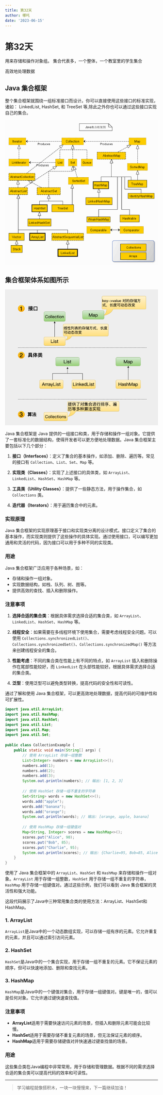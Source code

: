 ```yaml
---
title: 第32天
author: 哪吒
date: '2023-06-15'
---
```


# 第32天


用来存储和操作对象组。 集合代表多，一个整体，一个教室里的学生集合

高效地处理数据

## Java 集合框架

整个集合框架就围绕一组标准接口而设计。你可以直接使用这些接口的标准实现，诸如： LinkedList, HashSet, 和 TreeSet 等,除此之外你也可以通过这些接口实现自己的集合。

![img.png](./img.png)

## 集合框架体系如图所示

![img_1.png](./img_1.png)

Java 集合框架是 Java 提供的一组接口和类，用于存储和操作一组对象。它提供了一套标准化的数据结构，使得开发者可以更方便地处理数据。Java 集合框架主要包括以下几个部分：

1. **接口（Interfaces）**：定义了集合的基本操作，如添加、删除、遍历等。常见的接口有 `Collection`、`List`、`Set`、`Map` 等。

2. **实现类（Classes）**：实现了上述接口的具体类，如 `ArrayList`、`LinkedList`、`HashSet`、`HashMap` 等。

3. **工具类（Utility Classes）**：提供了一些静态方法，用于操作集合，如 `Collections` 类。

4. **迭代器（Iterators）**：用于遍历集合中的元素。

### 实现原理

Java 集合框架的实现原理基于接口和实现类分离的设计模式。接口定义了集合的基本操作，而实现类则提供了这些操作的具体实现。通过使用接口，可以编写更加通用和灵活的代码，因为接口可以用于多种不同的实现类。

### 用途

Java 集合框架广泛应用于各种场景，如：

- 存储和操作一组对象。
- 实现数据结构，如栈、队列、树、图等。
- 提供高效的查找、插入和删除操作。

### 注意事项

1. **选择合适的集合类**：根据具体需求选择合适的集合类，如 `ArrayList`、`LinkedList`、`HashSet`、`HashMap` 等。

2. **线程安全**：如果需要在多线程环境下使用集合，需要考虑线程安全问题。可以使用 `Collections.synchronizedList()`、`Collections.synchronizedSet()`、`Collections.synchronizedMap()` 等方法来创建线程安全的集合。

3. **性能考虑**：不同的集合类在性能上有不同的特点，如 `ArrayList` 插入和删除操作在尾部性能较好，而 `LinkedList` 在头部性能较好。根据具体需求选择合适的集合类。

4. **泛型**：使用泛型可以避免类型转换，提高代码的安全性和可读性。

通过了解和使用 Java 集合框架，可以更高效地处理数据，提高代码的可维护性和可扩展性。

```java
import java.util.ArrayList;
import java.util.HashMap;
import java.util.HashSet;
import java.util.List;
import java.util.Map;
import java.util.Set;

public class CollectionExample {
    public static void main(String[] args) {
        // 使用 ArrayList 存储一组整数
        List<Integer> numbers = new ArrayList<>();
        numbers.add(1);
        numbers.add(2);
        numbers.add(3);
        System.out.println(numbers); // 输出: [1, 2, 3]

        // 使用 HashSet 存储一组不重复的字符串
        Set<String> words = new HashSet<>();
        words.add("apple");
        words.add("banana");
        words.add("orange");
        System.out.println(words); // 输出: [orange, apple, banana]

        // 使用 HashMap 存储一组键值对
        Map<String, Integer> scores = new HashMap<>();
        scores.put("Alice", 90);
        scores.put("Bob", 85);
        scores.put("Charlie", 95);
        System.out.println(scores); // 输出: {Charlie=95, Bob=85, Alice=90}
    }
}

```

使用了 Java 集合框架中的 `ArrayList`、`HashSet` 和 `HashMap` 来存储和操作一组对象。`ArrayList` 用于存储一组整数，`HashSet` 用于存储一组不重复的字符串，`HashMap` 用于存储一组键值对。通过这些示例，我们可以看到 Java 集合框架的灵活性和强大功能。

这段代码展示了Java中三种常用集合类的使用方法：ArrayList、HashSet和HashMap。

### 1. ArrayList
`ArrayList`是Java中的一个动态数组实现，可以存储一组有序的元素。它允许重复的元素，并且可以通过索引访问元素。

### 2. HashSet
`HashSet`是Java中的一个集合实现，用于存储一组不重复的元素。它不保证元素的顺序，但可以快速地添加、删除和查找元素。

### 3. HashMap
`HashMap`是Java中的一个键值对集合，用于存储一组键值对。键是唯一的，值可以是任何对象。它允许通过键快速查找值。

### 注意事项
- **ArrayList**适用于需要快速访问元素的场景，但插入和删除元素可能会比较慢。
- **HashSet**适用于需要存储不重复元素的场景，但无法保证元素的顺序。
- **HashMap**适用于需要存储键值对并快速通过键查找值的场景。

### 用途
这些集合类在Java编程中非常常用，用于存储和管理数据。根据不同的需求选择合适的集合类可以提高代码的效率和可读性。




---

> 学习编程就像搭积木，一块一块慢慢来，下一篇继续加油！